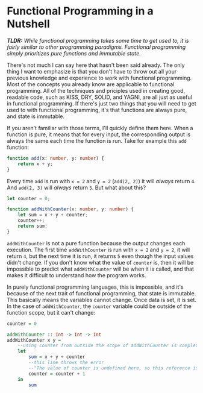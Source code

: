 # Functional Programming in a Nutshell

***TLDR:*** *While functional programming takes some time to get used to, it is fairly similar to other programming paradigms. Functional programming simply prioritizes pure functions and immutable state.*

There's not much I can say here that hasn't been said already. The only thing I want to emphasize is that you don't have to throw out all your previous knowledge and experience to work with functional programming. Most of the concepts you already know are applicable to functional programming. All of the techniques and priciples used in creating good, readable code, such as KISS, DRY, SOLID, and YAGNI, are all just as useful in functional programming. If there's just two things that you will need to get used to with functional programming, it's that functions are always pure, and state is immutable.

If you aren't familiar with those terms, I'll quickly define them here. When a function is pure, it means that for every input, the corresponding output is always the same each time the function is run. Take for example this `add` function:

```typescript
function add(x: number, y: number) {
    return x + y;
}
```

Every time `add` is run with `x = 2` and `y = 2` (`add(2, 2)`) it will *always* return `4`. And `add(2, 3)` will *always* return `5`. But what about this?

```typescript
let counter = 0;

function addWithCounter(x: number, y: number) {
    let sum = x + y + counter;
    counter++;
    return sum;
}
```

`addWithCounter` is not a pure function because the output changes each execution. The first time `addWithCounter` is run with `x = 2` and `y = 2`, it will return `4`, but the next time it is run, it returns `5` even though the input values didn't change. If you don't know what the value of `counter` is, then it will be impossible to predict what `addWithCounter` will be when it is called, and that makes it difficult to understand how the program works.

In purely functional programming languages, this is impossible, and it's because of the next trait of functional programming, that state is immutable. This basically means the variables cannot change. Once data is set, it is set. In the case of `addWithCounter`, the `counter` variable could be outside of the function scope, but it can't change:

```haskell
counter = 0

addWithCounter :: Int -> Int -> Int
addWithCounter x y =
    --using counter from outside the scope of addWithCounter is completely fine
    let
        sum = x + y + counter
        --this line throws the error
        --"The value of counter is undefined here, so this reference is not allowed."
        counter = counter + 1
    in
        sum
```
